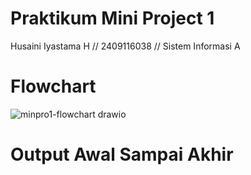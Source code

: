 # **Praktikum Mini Project 1**
Husaini Iyastama H // 2409116038 // Sistem Informasi A

# **Flowchart**
![minpro1-flowchart drawio](https://github.com/user-attachments/assets/1da88dd8-ef5d-41c1-ad39-984a5a0fa62b)

# **Output Awal Sampai Akhir**





